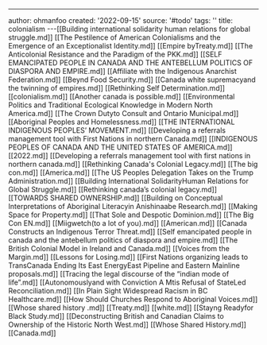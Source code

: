 ---
author: ohmanfoo
created: '2022-09-15'
source: '#todo'
tags: ''
title: colonialism
---[[Building international solidarity human relations for global struggle.md]]
[[The Pestilence of American Colonialisms and the Emergence of an Exceptionalist Identity.md]]
[[Empire byTreaty.md]]
[[The Anticolonial Resistance and the Paradigm of the PKK.md]]
[[SELF EMANCIPATED PEOPLE IN CANADA AND THE ANTEBELLUM POLITICS OF DIASPORA AND EMPIRE.md]]
[[Affiliate with the Indigenous Anarchist Federation.md]]
[[Beynd Food Security.md]]
[[Canada white supremacyand the twinning of empires.md]]
[[Rethinking Self Determination.md]]
[[colonialism.md]]
[[Another canada is possible.md]]
[[Environmental Politics and Traditional Ecological Knowledge in Modern North America.md]]
[[The Crown Dutyto Consult and Ontario Municipal.md]]
[[Aboriginal Peoples and Homelessness.md]]
[[THE INTERNATIONAL INDIGENOUS PEOPLES’ MOVEMENT.md]]
[[Developing a referrals management tool with First Nations in northern Canada.md]]
[[INDIGENOUS PEOPLES OF CANADA AND THE UNITED STATES OF AMERICA.md]]
[[2022.md]]
[[Developing a referrals management tool with first nations in northern canada.md]]
[[Rethinking Canada's Colonial Legacy.md]]
[[The big con.md]]
[[America.md]]
[[The US Peoples Delegation Takes on the Trump Administration.md]]
[[Building International SolidarityHuman Relations for Global Struggle.md]]
[[Rethinking canada’s colonial legacy.md]]
[[TOWARDS SHARED OWNERSHIP.md]]
[[Building on Conceptual Interpretations of Aboriginal Literacyin Anishinaabe Research.md]]
[[Making Space for Property.md]]
[[That Sole and Despotic Dominion.md]]
[[The Big Con EN.md]]
[[Miigwetch(to a lot of you).md]]
[[American.md]]
[[Canada Constructs an Indigenous Terror Threat.md]]
[[Self emancipated people in canada and the antebellum politics of diaspora and empire.md]]
[[The British Colonial Model in Ireland and Canada.md]]
[[Voices from the Margin.md]]
[[Lessons for Losing.md]]
[[First Nations organizing leads to TransCanada Ending Its East EnergyEast Pipeline and Eastern Mainline proposals.md]]
[[Tracing the legal discourse of the “indian mode of life”.md]]
[[Autonomouslyand with Conviction A Mtis Refusal of StateLed Reconciliation.md]]
[[In Plain Sight Widespread Racism in BC Healthcare.md]]
[[How Should Churches Respond to Aboriginal Voices.md]]
[[Whose shared history .md]]
[[Treaty.md]]
[[white.md]]
[[Stayng Readyfor Black Study.md]]
[[Deconstructing British and Canadian Claims to Ownership of the Historic North West.md]]
[[Whose Shared History.md]]
[[Canada.md]]
